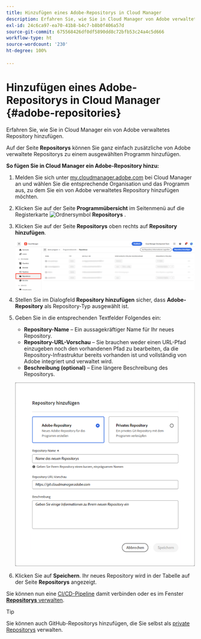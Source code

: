 ```yaml
---
title: Hinzufügen eines Adobe-Repositorys in Cloud Manager
description: Erfahren Sie, wie Sie in Cloud Manager von Adobe verwaltete Repositorys hinzufügen.
exl-id: 24c6ca97-ea70-41b8-b4c7-b8b0f406a57d
source-git-commit: 675568426df0df5890dd8c72bfb53c24a4c5d666
workflow-type: ht
source-wordcount: '230'
ht-degree: 100%

---
```


# Hinzufügen eines Adobe-Repositorys in Cloud Manager {#adobe-repositories}

Erfahren Sie, wie Sie in Cloud Manager ein von Adobe verwaltetes Repository hinzufügen.

Auf der Seite **Repositorys** können Sie ganz einfach zusätzliche von Adobe verwaltete Repositorys zu einem ausgewählten Programm hinzufügen.

**So fügen Sie in Cloud Manager ein Adobe-Repository hinzu:**

1. Melden Sie sich unter [my.cloudmanager.adobe.com](https://my.cloudmanager.adobe.com/) bei Cloud Manager an und wählen Sie die entsprechende Organisation und das Programm aus, zu dem Sie ein von Adobe verwaltetes Repository hinzufügen möchten.

1. Klicken Sie auf der Seite **Programmübersicht** im Seitenmenü auf die Registerkarte ![Ordnersymbol](https://spectrum.adobe.com/static/icons/workflow_18/Smock_Folder_18_N.svg) **Repositorys** .

1. Klicken Sie auf der Seite **Repositorys** oben rechts auf **Repository hinzufügen**.

   ![Schaltfläche „Repository hinzufügen“](/help/managing-code/assets/repositories-tab.png)

1. Stellen Sie im Dialogfeld **Repository hinzufügen** sicher, dass **Adobe-Repository** als Repository-Typ ausgewählt ist.

1. Geben Sie in die entsprechenden Textfelder Folgendes ein:

   * **Repository-Name** – Ein aussagekräftiger Name für Ihr neues Repository.
   * **Repository-URL-Vorschau** – Sie brauchen weder einen URL-Pfad einzugeben noch den vorhandenen Pfad zu bearbeiten, da die Repository-Infrastruktur bereits vorhanden ist und vollständig von Adobe integriert und verwaltet wird.
   * **Beschreibung (optional)** – Eine längere Beschreibung des Repositorys.

   ![Dialogfeld „Repository hinzufügen“](/help/managing-code/assets/repository-add-adobe.png)

1. Klicken Sie auf **Speichern**.
Ihr neues Repository wird in der Tabelle auf der Seite **Repositorys** angezeigt.

Sie können nun eine [CI/CD-Pipeline](/help/overview/ci-cd-pipelines.md) damit verbinden oder es im Fenster [**Repositorys** verwalten](/help/managing-code/managing-repositories.md).

>[!TIP]
>
>Sie können auch GitHub-Repositorys hinzufügen, die Sie selbst als [private Repositorys](/help/managing-code/private-repositories.md) verwalten.
